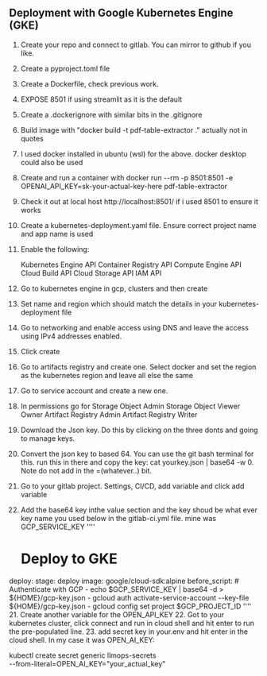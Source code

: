 
## Deployment with Google Kubernetes Engine (GKE)

1. Create your repo and connect to gitlab. You can mirror to github if you like. 
2. Create a pyproject.toml file
3. Create a Dockerfile, check previous work.
4. EXPOSE 8501 if using streamlit as it is the default
5. Create a .dockerignore with similar bits in the .gitignore
6. Build image with "docker build -t pdf-table-extractor ." actually not in quotes
7. I used docker installed in ubuntu (wsl) for the above. docker desktop could also be used
6. Create and run a container with docker run --rm -p 8501:8501 -e OPENAI_API_KEY=sk-your-actual-key-here pdf-table-extractor
7. Check it out at local host http://localhost:8501/ if i used 8501 to ensure it works
8. Create a kubernetes-deployment.yaml file. Ensure correct project name and app name is used
9. Enable the following: 

    Kubernetes Engine API
    Container Registry API
    Compute Engine API
    Cloud Build API
    Cloud Storage API
    IAM API
10. Go to kubernetes engine in gcp, clusters and then create
11. Set name and region which should match the details in your kubernetes-deployment file
12. Go to networking and enable access using DNS and leave the access using IPv4 addresses enabled. 
13. Click create
14. Go to artifacts registry and create one. Select docker and set the region as the kubernetes region and leave all else the same
15. Go to service account and create a new one.
16. In permissions go for
    Storage Object Admin
    Storage Object Viewer
    Owner
    Artifact Registry Admin
    Artifact Registry Writer
17. Download the Json key. Do this by clicking on the three donts and going to manage keys.
18. Convert the json key to based 64. You can use the git bash terminal for this. run this in there and copy the key: cat yourkey.json | base64 -w 0. Note do not add in the =(whatever..) bit.
19. Go to your gitlab project. Settings, CI/CD, add variable and click add variable
20. Add the base64 key inthe value section and the key shoud be what ever key name you used below in the gitlab-ci.yml file. 
    mine was GCP_SERVICE_KEY
''''
    # Deploy to GKE
deploy:
  stage: deploy
  image: google/cloud-sdk:alpine
  before_script:
    # Authenticate with GCP
    - echo $GCP_SERVICE_KEY | base64 -d > ${HOME}/gcp-key.json
    - gcloud auth activate-service-account --key-file ${HOME}/gcp-key.json
    - gcloud config set project $GCP_PROJECT_ID
''''
21. Create another variable for the OPEN_API_KEY
22. Got to your kubernetes cluster, click connect and run in cloud shell and hit enter to run the pre-populated line.
23. add secret key in your.env and hit enter in the cloud shell. In my case it was OPEN_AI_KEY:

kubectl create secret generic llmops-secrets \
--from-literal=OPEN_AI_KEY="your_actual_key"


